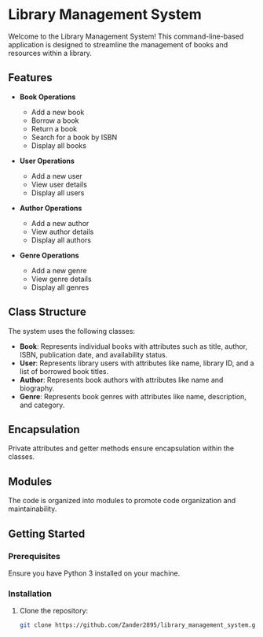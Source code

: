 # Library Management System

Welcome to the Library Management System! This command-line-based application is designed to streamline the management of books and resources within a library.

## Features

- **Book Operations**
  - Add a new book
  - Borrow a book
  - Return a book
  - Search for a book by ISBN
  - Display all books

- **User Operations**
  - Add a new user
  - View user details
  - Display all users

- **Author Operations**
  - Add a new author
  - View author details
  - Display all authors

- **Genre Operations**
  - Add a new genre
  - View genre details
  - Display all genres

## Class Structure

The system uses the following classes:

- **Book**: Represents individual books with attributes such as title, author, ISBN, publication date, and availability status.
- **User**: Represents library users with attributes like name, library ID, and a list of borrowed book titles.
- **Author**: Represents book authors with attributes like name and biography.
- **Genre**: Represents book genres with attributes like name, description, and category.

## Encapsulation

Private attributes and getter methods ensure encapsulation within the classes.

## Modules

The code is organized into modules to promote code organization and maintainability.

## Getting Started

### Prerequisites

Ensure you have Python 3 installed on your machine.

### Installation

1. Clone the repository:
   ```bash
   git clone https://github.com/Zander2895/library_management_system.git
